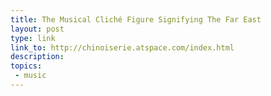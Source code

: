 ```yaml
---
title: The Musical Cliché Figure Signifying The Far East
layout: post
type: link
link_to: http://chinoiserie.atspace.com/index.html 
description:
topics:
 - music
---
```

&nbsp;
